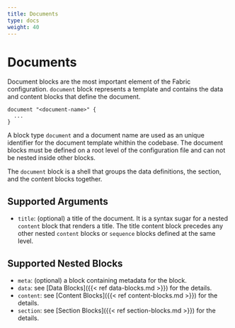 ```yaml
---
title: Documents
type: docs
weight: 40
---
```


# Documents

Document blocks are the most important element of the Fabric configuration. `document` block represents a template and contains the data and content blocks that define the document.

```hcl
document "<document-name>" {
  ...
}
```

A block type `document` and a document name are used as an unique identifier for the document template whithin the codebase.
The document blocks must be defined on a root level of the configuration file and can not be nested inside other blocks.

The `document` block is a shell that groups the data definitions, the section, and the content blocks together.

## Supported Arguments

- `title`: (optional) a title of the document. It is a syntax sugar for a nested `content` block that renders a title. The title content block precedes any other nested `content` blocks or `sequence` blocks defined at the same level.


## Supported Nested Blocks

- `meta`: (optional) a block containing metadata for the block.
- `data`: see [Data Blocks]({{< ref data-blocks.md >}}) for the details.
- `content`: see [Content Blocks]({{< ref content-blocks.md >}}) for the details.
- `section`: see [Section Blocks]({{< ref section-blocks.md >}}) for the details.

